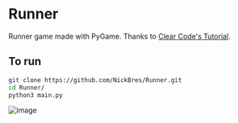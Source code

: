 # Runner

Runner game made with PyGame.
Thanks to [Clear Code's Tutorial](https://www.youtube.com/watch?v=AY9MnQ4x3zk).

## To run
   ```sh
   git clone https://github.com/NickBres/Runner.git
   cd Runner/
   python3 main.py
   ```
  ![image](https://user-images.githubusercontent.com/70432147/219676796-52c6a32a-5e88-43f5-abde-395b3a98137f.png)

